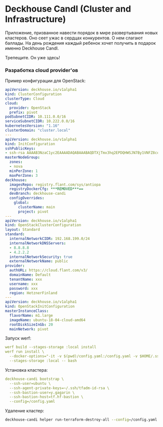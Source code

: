 Deckhouse CandI (Cluster and Infrastructure)
============================================
Приложение, призванное навести порядок в мире развертывания новых кластеров. 
Оно сеет ужас в сердцах конкурентов. 
О нем слагают баллады. 
На день рождения каждый ребенок хочет получить в подарок именно Deckhouse CandI. 

Трепещите. Он уже здесь!   

### Разработка cloud provider'ов




Пример конфигурации для OpenStack:
```yaml
apiVersion: deckhouse.io/v1alpha1
kind: ClusterConfiguration
clusterType: Cloud
cloud:
  provider: OpenStack
  prefix: pivot
podSubnetCIDR: 10.111.0.0/16
serviceSubnetCIDR: 10.222.0.0/16
kubernetesVersion: "1.16"
clusterDomain: "cluster.local"
---
apiVersion: deckhouse.io/v1alpha1
kind: InitConfiguration
sshPublicKeys:
- ssh-rsa AAAAB3NzaC1yc2EAAAADAQABAAABAQDTXjTmx3hq2EPDQHWSJN7By1VNFZ8colI5tEeZDBVYAe9Oxq4FZsKCb1aGIskDaiAHTxrbd2efoJTcPQLBSBM79dcELtqfKj9dtjy4S1W0mydvWb2oWLnvOaZX/H6pqjz8jrJAKXwXj2pWCOzXerwk9oSI4fCE7VbqsfT4bBfv27FN4/Vqa6iWiCc71oJopL9DldtuIYDVUgOZOa+t2J4hPCCSqEJK/r+ToHQbOWxbC5/OAufXDw2W1vkVeaZUur5xwwAxIb3wM3WoS3BbwNlDYg9UB2D8+EZgNz1CCCpSy1ELIn7q8RnrTp0+H8V9LoWHSgh3VCWeW8C/MnTW90IR stas@stas-ThinkPad
masterNodeGroup:
  zones:
  - nova
  minPerZone: 1
  maxPerZone: 3
deckhouse:
  imagesRepo: registry.flant.com/sys/antiopa
  registryDockerCfg: ***REMOVED***==
  devBranch: deckhouse-candi
  configOverrides:
    global:
      clusterName: main
      project: pivot
---
apiVersion: deckhouse.io/v1alpha1
kind: OpenStackClusterConfiguration
layout: Standard
standard:
  internalNetworkCIDR: 192.168.199.0/24
  internalNetworkDNSServers:
  - 8.8.8.8
  - 4.2.2.2
  internalNetworkSecurity: true
  externalNetworkName: public
provider:
  authURL: https://cloud.flant.com/v3/
  domainName: Default
  tenantName: xxx
  username: xxx
  password: xxx
  region: HetznerFinland
---
apiVersion: deckhouse.io/v1alpha1
kind: OpenStackInitConfiguration
masterInstanceClass:
  flavorName: m1.large
  imageName: ubuntu-18-04-cloud-amd64
  rootDiskSizeInGb: 20
  mainNetwork: pivot
```
Запуск werf:
```yaml
werf build --stages-storage :local install
werf run install \
  --docker-options="-it -v $(pwd)/config.yaml:/config.yaml -v $HOME/.ssh/:/root/.ssh/" \
  --stages-storage :local -- bash
```


Установка кластера:
```yaml
deckhouse-candi bootstrap \
  --ssh-user=ubuntu \
  --ssh-agent-private-keys=~/.ssh/tfadm-id-rsa \
  --ssh-bastion-user=y.gagarin \
  --ssh-bastion-host=tf.hf-bastion \
  --config=/config.yaml 
```
Удаление кластер:
```bash
deckhouse-candi helper run-terraform-destroy-all --config=/config.yaml
```
